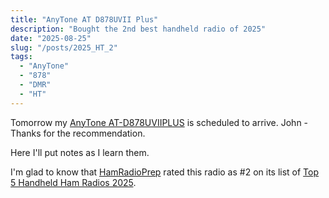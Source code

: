 ```yaml
---
title: "AnyTone AT D878UVII Plus"
description: "Bought the 2nd best handheld radio of 2025"
date: "2025-08-25"
slug: "/posts/2025_HT_2"
tags:
  - "AnyTone"
  - "878"
  - "DMR"
  - "HT"
---
```


Tomorrow my <a href="https://www.bridgecomsystems.com/products/handheld-emergency-prep-bundle?variant=42230186573989">AnyTone AT-D878UVIIPLUS</a> is scheduled to arrive.    John - Thanks for the recommendation.

Here I'll put notes as I learn them.


I'm glad to know that <a href="https://HamRadioPrep.com">HamRadioPrep</a> rated this radio as #2 on its list of <a href="https://www.youtube.com/shorts/OGqXvrE-EF4">Top 5 Handheld Ham Radios 2025</a>.

